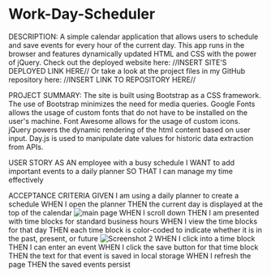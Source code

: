 # Work-Day-Scheduler
DESCRIPTION:
A simple calendar application that allows users to schedule and save events for every hour of the current day. This app runs in the browser and features dynamically updated HTML and CSS with the power of jQuery.
Check out the deployed website here: //INSERT SITE'S DEPLOYED LINK HERE//
Or take a look at the project files in my GitHub repository here: //INSERT LINK TO REPOSITORY HERE//


PROJECT SUMMARY:
The site is built using Bootstrap as a CSS framework. The use of Bootstrap minimizes the need for media queries.
Google Fonts allows the usage of custom fonts that do not have to be installed on the user's machine.
Font Awesome allows for the usage of custom icons.
jQuery powers the dynamic rendering of the html content based on user input.
Day.js is used to manipulate date values for historic data extraction from APIs.


USER STORY
AS AN employee with a busy schedule
I WANT to add important events to a daily planner
SO THAT I can manage my time effectively

ACCEPTANCE CRITERIA
GIVEN I am using a daily planner to create a schedule
WHEN I open the planner
THEN the current day is displayed at the top of the calendar
![main page](https://user-images.githubusercontent.com/115381607/202925415-371eca7d-2c45-497c-b0ca-9cc6dc9e5c59.png)
WHEN I scroll down
THEN I am presented with time blocks for standard business hours
WHEN I view the time blocks for that day
THEN each time block is color-coded to indicate whether it is in the past, present, or future
![Screenshot 2](https://user-images.githubusercontent.com/115381607/202925461-2e7a459e-512a-4b92-8a0d-20bd8f2eec14.png)
WHEN I click into a time block
THEN I can enter an event
WHEN I click the save button for that time block
THEN the text for that event is saved in local storage
WHEN I refresh the page
THEN the saved events persist



